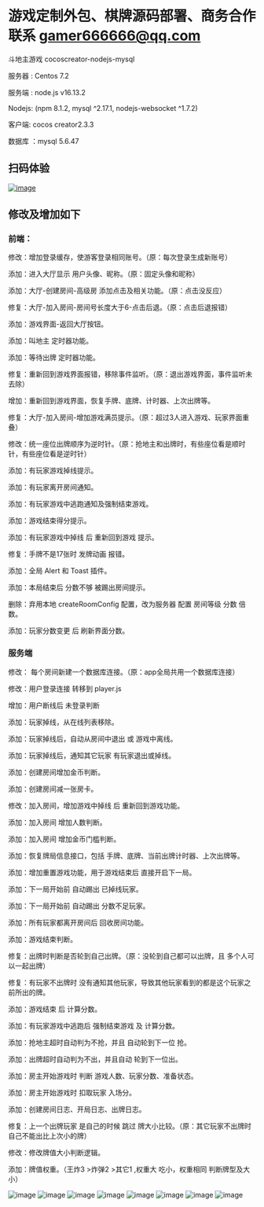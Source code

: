 # 游戏定制外包、棋牌源码部署、商务合作 联系 gamer666666@qq.com

斗地主游戏 cocoscreator-nodejs-mysql

服务器 : Centos 7.2

服务端 : node.js v16.13.2  

Nodejs: (npm 8.1.2, mysql ^2.17.1, nodejs-websocket ^1.7.2)

客户端: cocos creator2.3.3

数据库 ：mysql 5.6.47


## 扫码体验
[![image ](https://ddzservernode.al666666.cn/56_9c6d221cb419c41f26801d184683e9fd.png)](https://ddzservernode.al666666.cn/ioshelper/details.html)

## 修改及增加如下

### 前端：
 修改：增加登录缓存，使游客登录相同账号。（原：每次登录生成新账号） 
 
 添加：进入大厅显示 用户头像、昵称。（原：固定头像和昵称）
 
 添加：大厅-创建房间-高级房 添加点击及相关功能。（原：点击没反应）
 
 修复：大厅-加入房间-房间号长度大于6-点击后退。（原：点击后退报错）
 
 添加：游戏界面-返回大厅按钮。
 
 添加：叫地主 定时器功能。
 
 添加：等待出牌 定时器功能。
 
 修复：重新回到游戏界面报错，移除事件监听。（原：退出游戏界面，事件监听未去除）
 
 增加：重新回到游戏界面，恢复手牌、底牌、计时器、上次出牌等。
 
 修复：大厅-加入房间-增加游戏满员提示。（原：超过3人进入游戏、玩家界面重叠）
 
 修改：统一座位出牌顺序为逆时针。（原：抢地主和出牌时，有些座位看是顺时针，有些座位看是逆时针）
 
 添加：有玩家游戏掉线提示。
 
 添加：有玩家离开房间通知。
 
 添加：有玩家游戏中逃跑通知及强制结束游戏。 
 
 添加：游戏结束得分提示。
 
 添加：有玩家游戏中掉线 后  重新回到游戏 提示。
 
 修复：手牌不是17张时 发牌动画 报错。
 
 添加：全局 Alert 和 Toast 插件。
 
 添加：本局结束后 分数不够 被踢出房间提示。
 
 删除：弃用本地 createRoomConfig 配置，改为服务器 配置 房间等级 分数 倍数。
 
 添加：玩家分数变更 后 刷新界面分数。
 
 
### 服务端
 修改： 每个房间新建一个数据库连接。（原：app全局共用一个数据库连接）
 
 修改：用户登录连接 转移到 player.js
 
 增加：用户断线后 未登录判断
 
 添加：玩家掉线，从在线列表移除。
 
 添加：玩家掉线后，自动从房间中退出 或 游戏中离线。

 添加：玩家掉线后，通知其它玩家 有玩家退出或掉线。
 
 添加：创建房间增加金币判断。
 
 添加：创建房间减一张房卡。
 
 修改：加入房间，增加游戏中掉线 后 重新回到游戏功能。
 
 添加：加入房间 增加人数判断。
 
 添加：加入房间 增加金币门槛判断。
 
 添加：恢复牌局信息接口，包括 手牌、底牌、当前出牌计时器、上次出牌等。
 
 添加：增加重置游戏功能，用于游戏结束后 直接开启下一局。
 
 添加：下一局开始前 自动踢出 已掉线玩家。
 
 添加：下一局开始前 自动踢出 分数不足玩家。
 
 添加：所有玩家都离开房间后 回收房间功能。
 
 添加：游戏结束判断。
 
 修复：出牌时判断是否轮到自己出牌。（原：没轮到自己都可以出牌，且 多个人可以一起出牌）
 
 修复：有玩家不出牌时 没有通知其他玩家，导致其他玩家看到的都是这个玩家之前所出的牌。
 
 添加：游戏结束 后 计算分数。
 
 添加：有玩家游戏中逃跑后  强制结束游戏 及 计算分数。
 
 添加：抢地主超时自动判为不抢，并且 自动轮到下一位 抢。
 
 添加：出牌超时自动判为不出，并且自动 轮到下一位出。
 
 添加：房主开始游戏时 判断 游戏人数、玩家分数、准备状态。

 添加：房主开始游戏时 扣取玩家 入场分。
 
 添加：创建房间日志、开局日志、出牌日志。
 
 修复：上一个出牌玩家 是自己的时候 跳过 牌大小比较。（原：其它玩家不出牌时 自己不能出比上次小的牌）

 修改：修改牌值大小判断逻辑。
 
 添加：牌值权重。（王炸3 >炸弹2 >其它1 ,权重大 吃小，权重相同 判断牌型及大小） 



![image ](https://ddzservernode.al666666.cn/a1.png)
![image ](https://ddzservernode.al666666.cn/a2.png)
![image ](https://ddzservernode.al666666.cn/a3.png)
![image ](https://ddzservernode.al666666.cn/a4.png)
![image ](https://ddzservernode.al666666.cn/a5.png)
![image ](https://ddzservernode.al666666.cn/a6.png)
![image ](https://ddzservernode.al666666.cn/a7.png)
![image ](https://ddzservernode.al666666.cn/a8.png)







